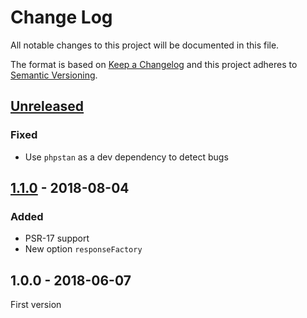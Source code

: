 # Change Log

All notable changes to this project will be documented in this file.

The format is based on [Keep a Changelog](http://keepachangelog.com/)
and this project adheres to [Semantic Versioning](http://semver.org/).

## [Unreleased]

### Fixed

- Use `phpstan` as a dev dependency to detect bugs

## [1.1.0] - 2018-08-04

### Added

- PSR-17 support
- New option `responseFactory`

## 1.0.0 - 2018-06-07

First version

[Unreleased]: https://github.com/middlewares/reporting-logger/compare/v1.1.0...HEAD
[1.1.0]: https://github.com/middlewares/reporting-logger/compare/v1.0.0...v1.1.0
